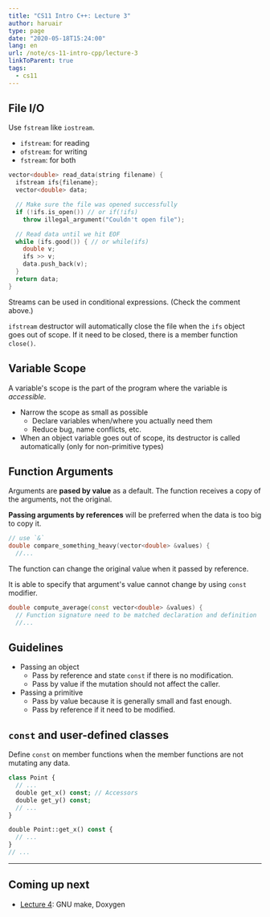 ```yaml
---
title: "CS11 Intro C++: Lecture 3"
author: haruair
type: page
date: "2020-05-18T15:24:00"
lang: en
url: /note/cs-11-intro-cpp/lecture-3
linkToParent: true
tags:
  - cs11
---
```


## File I/O

Use `fstream` like `iostream`.

- `ifstream`: for reading
- `ofstream`: for writing
- `fstream`: for both

```cpp
vector<double> read_data(string filename) {
  ifstream ifs{filename};
  vector<double> data;

  // Make sure the file was opened successfully
  if (!ifs.is_open()) // or if(!ifs)
    throw illegal_argument("Couldn't open file");

  // Read data until we hit EOF
  while (ifs.good()) { // or while(ifs)
    double v;
    ifs >> v;
    data.push_back(v);
  }
  return data;
}
```

Streams can be used in conditional expressions. (Check the comment above.)

`ifstream` destructor will automatically close the file when the `ifs` object goes out of scope. If it need to be closed, there is a member function `close()`.

## Variable Scope

A variable's scope is the part of the program where the variable is _accessible_.

- Narrow the scope as small as possible
  - Declare variables when/where you actually need them
  - Reduce bug, name conflicts, etc.
- When an object variable goes out of scope, its destructor is called automatically (only for non-primitive types)

## Function Arguments

Arguments are **pased by value** as a default. The function receives a copy of the arguments, not the original.

**Passing arguments by references** will be preferred when the data is too big to copy it.

```cpp
// use `&`
double compare_something_heavy(vector<double> &values) {
  //...
```

The function can change the original value when it passed by reference.

It is able to specify that argument's value cannot change by using `const` modifier.

```cpp
double compute_average(const vector<double> &values) {
  // Function signature need to be matched declaration and definition
  //...
```

## Guidelines

- Passing an object
  - Pass by reference and state `const` if there is no modification.
  - Pass by value if the mutation should not affect the caller.
- Passing a primitive
  - Pass by value because it is generally small and fast enough.
  - Pass by reference if it need to be modified.

## `const` and user-defined classes

Define `const` on member functions when the member functions are not mutating any data.

```php
class Point {
  // ...
  double get_x() const; // Accessors
  double get_y() const;
  // ...
}

double Point::get_x() const {
  // ...
}
// ...
```

---

## Coming up next


- [Lecture 4](/note/cs-11-intro-cpp/lecture-4): GNU make, Doxygen
